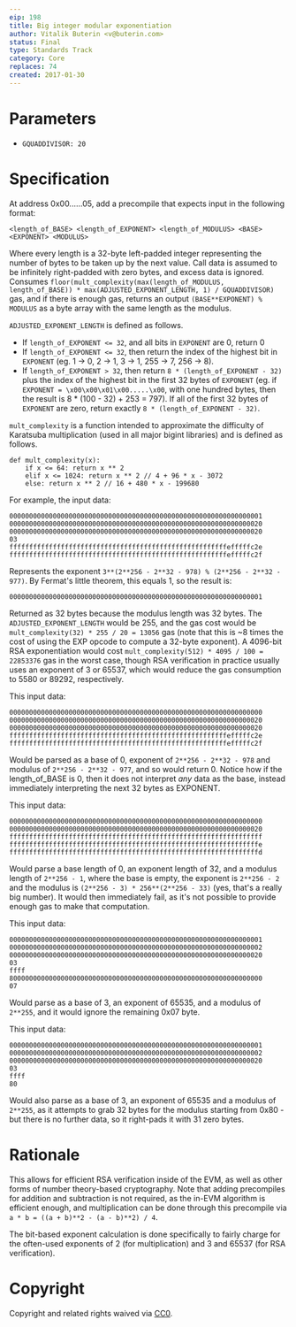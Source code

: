 ```yaml
---
eip: 198
title: Big integer modular exponentiation
author: Vitalik Buterin <v@buterin.com>
status: Final
type: Standards Track
category: Core
replaces: 74
created: 2017-01-30
---
```


# Parameters

* `GQUADDIVISOR: 20`

# Specification

At address 0x00......05, add a precompile that expects input in the following format:

    <length_of_BASE> <length_of_EXPONENT> <length_of_MODULUS> <BASE> <EXPONENT> <MODULUS>
    
Where every length is a 32-byte left-padded integer representing the number of bytes to be taken up by the next value. Call data is assumed to be infinitely right-padded with zero bytes, and excess data is ignored. Consumes `floor(mult_complexity(max(length_of_MODULUS, length_of_BASE)) * max(ADJUSTED_EXPONENT_LENGTH, 1) / GQUADDIVISOR)` gas, and if there is enough gas, returns an output `(BASE**EXPONENT) % MODULUS` as a byte array with the same length as the modulus.

`ADJUSTED_EXPONENT_LENGTH` is defined as follows.

* If `length_of_EXPONENT <= 32`, and all bits in `EXPONENT` are 0, return 0
* If `length_of_EXPONENT <= 32`, then return the index of the highest bit in `EXPONENT` (eg. 1 -> 0, 2 -> 1, 3 -> 1, 255 -> 7, 256 -> 8).
* If `length_of_EXPONENT > 32`, then return `8 * (length_of_EXPONENT - 32)` plus the index of the highest bit in the first 32 bytes of `EXPONENT` (eg. if `EXPONENT = \x00\x00\x01\x00.....\x00`, with one hundred bytes, then the result is 8 * (100 - 32) + 253 = 797). If all of the first 32 bytes of `EXPONENT` are zero, return exactly `8 * (length_of_EXPONENT - 32)`.

`mult_complexity` is a function intended to approximate the difficulty of Karatsuba multiplication (used in all major bigint libraries) and is defined as follows.

```
def mult_complexity(x):
    if x <= 64: return x ** 2
    elif x <= 1024: return x ** 2 // 4 + 96 * x - 3072
    else: return x ** 2 // 16 + 480 * x - 199680
```

For example, the input data:

    0000000000000000000000000000000000000000000000000000000000000001
    0000000000000000000000000000000000000000000000000000000000000020
    0000000000000000000000000000000000000000000000000000000000000020
    03
    fffffffffffffffffffffffffffffffffffffffffffffffffffffffefffffc2e
    fffffffffffffffffffffffffffffffffffffffffffffffffffffffefffffc2f
    
Represents the exponent `3**(2**256 - 2**32 - 978) % (2**256 - 2**32 - 977)`. By Fermat's little theorem, this equals 1, so the result is:

    0000000000000000000000000000000000000000000000000000000000000001
    
Returned as 32 bytes because the modulus length was 32 bytes. The `ADJUSTED_EXPONENT_LENGTH` would be 255, and the gas cost would be `mult_complexity(32) * 255 / 20 = 13056` gas (note that this is ~8 times the cost of using the EXP opcode to compute a 32-byte exponent). A 4096-bit RSA exponentiation would cost `mult_complexity(512) * 4095 / 100 = 22853376` gas in the worst case, though RSA verification in practice usually uses an exponent of 3 or 65537, which would reduce the gas consumption to 5580 or 89292, respectively.

This input data:

    0000000000000000000000000000000000000000000000000000000000000000
    0000000000000000000000000000000000000000000000000000000000000020
    0000000000000000000000000000000000000000000000000000000000000020
    fffffffffffffffffffffffffffffffffffffffffffffffffffffffefffffc2e
    fffffffffffffffffffffffffffffffffffffffffffffffffffffffefffffc2f
    
Would be parsed as a base of 0, exponent of `2**256 - 2**32 - 978` and modulus of `2**256 - 2**32 - 977`, and so would return 0. Notice how if the length_of_BASE is 0, then it does not interpret _any_ data as the base, instead immediately interpreting the next 32 bytes as EXPONENT.

This input data:

    0000000000000000000000000000000000000000000000000000000000000000
    0000000000000000000000000000000000000000000000000000000000000020
    ffffffffffffffffffffffffffffffffffffffffffffffffffffffffffffffff
    fffffffffffffffffffffffffffffffffffffffffffffffffffffffffffffffe
    fffffffffffffffffffffffffffffffffffffffffffffffffffffffffffffffd
    
Would parse a base length of 0, an exponent length of 32, and a modulus length of `2**256 - 1`, where the base is empty, the exponent is `2**256 - 2` and the modulus is `(2**256 - 3) * 256**(2**256 - 33)` (yes, that's a really big number). It would then immediately fail, as it's not possible to provide enough gas to make that computation.

This input data:

    0000000000000000000000000000000000000000000000000000000000000001
    0000000000000000000000000000000000000000000000000000000000000002
    0000000000000000000000000000000000000000000000000000000000000020
    03
    ffff
    8000000000000000000000000000000000000000000000000000000000000000
    07

Would parse as a base of 3, an exponent of 65535, and a modulus of `2**255`, and it would ignore the remaining 0x07 byte.

This input data:

    0000000000000000000000000000000000000000000000000000000000000001
    0000000000000000000000000000000000000000000000000000000000000002
    0000000000000000000000000000000000000000000000000000000000000020
    03
    ffff
    80
    
Would also parse as a base of 3, an exponent of 65535 and a modulus of `2**255`, as it attempts to grab 32 bytes for the modulus starting from 0x80 - but there is no further data, so it right-pads it with 31 zero bytes.

# Rationale

This allows for efficient RSA verification inside of the EVM, as well as other forms of number theory-based cryptography. Note that adding precompiles for addition and subtraction is not required, as the in-EVM algorithm is efficient enough, and multiplication can be done through this precompile via `a * b = ((a + b)**2 - (a - b)**2) / 4`.

The bit-based exponent calculation is done specifically to fairly charge for the often-used exponents of 2 (for multiplication) and 3 and 65537 (for RSA verification).

# Copyright

Copyright and related rights waived via [CC0](https://creativecommons.org/publicdomain/zero/1.0/).
